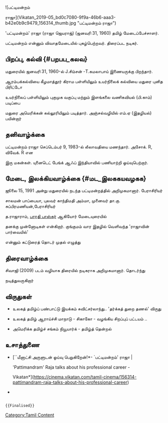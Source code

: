 ![பட்டிமன்றம்
ராஜா](Vikatan_2019-05_bd0c7080-9f9a-46b6-aaa3-b42e0b9c9479_156314_thumb.jpg "பட்டிமன்றம் ராஜா")
'பட்டிமன்றம்' ராஜா (ராஜா ஜெயராஜ்) (ஜனவரி 31, 1960) தமிழ் மேடைப்பேச்சாளர்.
பட்டிமன்றம் என்னும் விவாதமேடையில் புகழ்பெற்றவர். திரைப்பட நடிகர்.

## பிறப்பு, கல்வி {#பறபப_கலவ}

மதுரையில் ஜனவரி 31, 1960-ல் J.சிம்சன் -T.கமலாபாய் இணையருக்கு பிறந்தார்.
ஆரம்பக்கல்வியை கீழமாத்தூர் கிராம பள்ளியிலும் உயர்நிலைக் கல்வியை மதுரை புனித பிரிட்டோ
உயர்நிலைப் பள்ளியிலும் புகுமுக வகுப்பு மற்றும் இளங்கலை வணிகவியல் (பி.காம்) படிப்பை
மதுரை அமெரிக்கன் கல்லூரியிலும் படித்தார். அஞ்சல்வழியில் எம்.ஏ (இதழியல்) பயின்றார்

## தனிவாழ்க்கை

பட்டிமன்றம் ராஜா செப்டெம்பர் 9, 1983-ல் லீலாவதியை மணந்தார். அசோக். R, விவேக். R என
இரு மகன்கள். யுனைடெட் பேங்க் ஆஃப் இந்தியாவில் பணியாற்றி ஓய்வுபெற்றார்.

## மேடை, இலக்கியவாழ்க்கை {#மட_இலககயவழகக}

ஜூலை 15, 1991 அன்று மதுரையில் நடந்த பட்டிமன்றத்தில் அறிமுகமானார். பேராசிரியர்
சாலமன் பாப்பையா, புலவர் காந்திமதி அம்மா, முனைவர் தா.கு. சுப்பிரமணியன்,பேராசிரியர்
த.ராஜாராம், [பாரதி பாஸ்கர்](பாரதி_பாஸ்கர் "wikilink") ஆகியோர் மேடையுரையில்
தனக்கு முன்னோடிகள் என்கிறார். குங்குமம் வார இதழில் வெளிவந்த \'ராஜாவின் பார்வையில்'
என்னும் கட்டுரைத் தொடர் முதல் எழுத்து

## திரைவாழ்க்கை

சிவாஜி (2009) படம் வழியாக திரையில் நடிகராக அறிமுகமானார். தொடர்ந்து
நடித்துவருகிறார்

## விருதுகள்

-   உலகத் தமிழ்ப் பண்பாட்டு இயக்கம் சுவிட்சர்லாந்து.. \'தர்க்கத் துறை தணல்\' விருது
-   உலகத் தமிழ் ஆராய்ச்சி மாநாடு - சிகாகோ - வழங்கிய சிறப்புப் பட்டயம் ..
-   அமெரிக்க தமிழ்ச் சங்கம் நியூயார்க் - தமிழ்த் தென்றல்

## உசாத்துணை

-   [\`\`மீனாட்சி அருளுடன் ஓய்வு பெறுகிறேன்!*- \`பட்டிமன்றம்\' ராஜா \|
    \'Pattimandram\' Raja talks about his professional career -
    Vikatan*](https://cinema.vikatan.com/tamil-cinema/156314-pattimandram-raja-talks-about-his-professional-career)
-   

```{=mediawiki}
{{Finalised}}
```
[Category:Tamil Content](Category:Tamil_Content "wikilink")
